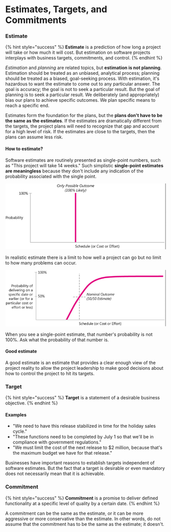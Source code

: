 # Estimates, Targets, and Commitments

### Estimate

{% hint style="success" %}
**Estimate** is a prediction of how long a project will take or how much it will cost. But estimation on software projects interplays with business targets, commitments, and control.
{% endhint %}

_Estimation_ and _planning_ are related topics, but **estimation is not planning**. Estimation should be treated as an unbiased, analytical process; planning should be treated as a biased, goal-seeking process. With estimation, it's hazardous to want the estimate to come out to any particular answer. The goal is accuracy; the goal is not to seek a particular result. But the goal of planning is to seek a particular result. We deliberately \(and appropriately\) bias our plans to achieve specific outcomes. We plan specific means to reach a specific end.

Estimates form the foundation for the plans, but the **plans don't have to be the same as the estimates**. If the estimates are dramatically different from the targets, the project plans will need to recognize that gap and account for a high level of risk. If the estimates are close to the targets, then the plans can assume less risk.

#### How to estimate?

Software estimates are routinely presented as single-point numbers, such as "This project will take 14 weeks." Such simplistic **single-point estimates are meaningless** because they don't include any indication of the probability associated with the single point.

![Single-point estimates isn&apos;t realistic.](../../.gitbook/assets/single-point-estimate.png)

In realistic estimate there is a limit to how well a project can go but no limit to how many problems can occur.

![The probability of a software project delivering on or before a particular date](../../.gitbook/assets/realistic-estimate-2.png)

When you see a single-point estimate, that number's probability is not 100%. Ask what the probability of that number is.

#### Good estimate

A good estimate is an estimate that provides a clear enough view of the project reality to allow the project leadership to make good decisions about how to control the project to hit its targets.

### Target

{% hint style="success" %}
**Target** is a statement of a desirable business objective.
{% endhint %}

#### Examples

* "We need to have this release stabilized in time for the holiday sales cycle."
* "These functions need to be completed by July 1 so that we'll be in compliance with government regulations."
* "We must limit the cost of the next release to $2 million, because that's the maximum budget we have for that release."

Businesses have important reasons to establish targets independent of software estimates. But the fact that a target is desirable or even mandatory does not necessarily mean that it is achievable.

### Commitment

{% hint style="success" %}
**Commitment** is a promise to deliver defined functionality at a specific level of quality by a certain date.
{% endhint %}

A commitment can be the same as the estimate, or it can be more aggressive or more conservative than the estimate. In other words, do not assume that the commitment has to be the same as the estimate; it doesn't.


